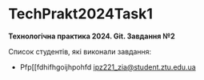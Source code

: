 # TechPrakt2024Task1
**Технологічна практика 2024. Git. Завдання №2**

Список студентів, які виконали завдання:
* Pfp[[fdhifhgoijhpohfd
ipz221_zia@student.ztu.edu.ua
